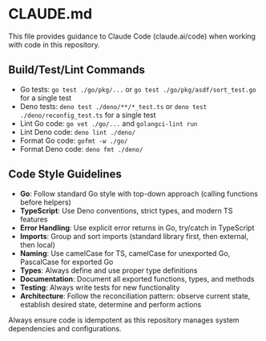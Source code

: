# CLAUDE.md

This file provides guidance to Claude Code (claude.ai/code) when working with code in this repository.

## Build/Test/Lint Commands
- Go tests: `go test ./go/pkg/...` or `go test ./go/pkg/asdf/sort_test.go` for a single test
- Deno tests: `deno test ./deno/**/*_test.ts` or `deno test ./deno/reconfig_test.ts` for a single test
- Lint Go code: `go vet ./go/...` and `golangci-lint run`
- Lint Deno code: `deno lint ./deno/`
- Format Go code: `gofmt -w ./go/`
- Format Deno code: `deno fmt ./deno/`

## Code Style Guidelines
- **Go**: Follow standard Go style with top-down approach (calling functions before helpers)
- **TypeScript**: Use Deno conventions, strict types, and modern TS features
- **Error Handling**: Use explicit error returns in Go, try/catch in TypeScript
- **Imports**: Group and sort imports (standard library first, then external, then local)
- **Naming**: Use camelCase for TS, camelCase for unexported Go, PascalCase for exported Go
- **Types**: Always define and use proper type definitions
- **Documentation**: Document all exported functions, types, and methods
- **Testing**: Always write tests for new functionality
- **Architecture**: Follow the reconciliation pattern: observe current state, establish desired state, determine and perform actions

Always ensure code is idempotent as this repository manages system dependencies and configurations.